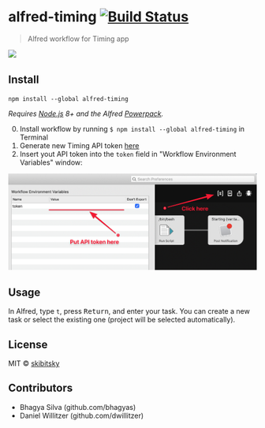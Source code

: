 # alfred-timing [![Build Status](https://travis-ci.org/skibitsky/alfred-timing.svg?branch=master)](https://travis-ci.org/skibitsky/alfred-timing)

> Alfred workflow for Timing app

<img src="screenshot.png" width="694">

## Install

```shell
npm install --global alfred-timing
```

*Requires [Node.js](https://nodejs.org) 8+ and the Alfred [Powerpack](https://www.alfredapp.com/powerpack/).*



0. Install workflow by running ```$ npm install --global alfred-timing``` in Terminal
1. Generate new Timing API token [here](https://web.timingapp.com/integrations/tokens)
2. Insert yout API token into the `token` field in "Workflow Environment Variables" window:
<img src="variable-window.png" width="694">

## Usage

In Alfred, type `t`, press <kbd>Return</kbd>, and enter your task.
You can create a new task or select the existing one (project will be selected automatically).

## License

MIT © [skibitsky](http://skibitsky.com)

## Contributors
- Bhagya Silva (github.com/bhagyas)
- Daniel Willitzer (github.com/dwillitzer)
